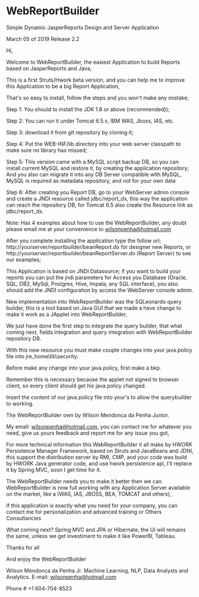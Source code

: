 # WebReportBuilder
Simple Dynamic JasperReports Design and Server Application

March 05 of 2019
Release 2.2

Hi,

Welcome to WebReportBuilder, the easiest Application to build Reports based on JasperReports and Java, 

This is a first Struts/Hwork beta version, and you can help me to improve this Application to be a big Report Application,

That's so easy to install, follow the steps and you won't make any mistake;

Step 1: You should to install the JDK 1.8 or above (recommended));

Step 2: You can run it under Tomcat 6.5.x, IBM WAS, Jboss, IAS, etc. 

Step 3: download it from git repository by cloning it;

Step 4: Put the WEB-INF/lib directory into your web server classpath to make sure no library has missed;

Step 5: This version came with a MySQL script backup DB, so you can install current MySQL and restore it, by creating the application repository; And you also can migrate it into any DB Server compatible with MySQL, MySQL is required as metadata repository, and not for your own data

Step 6: After creating you Report DB, go to your WebServer admin console and create a JNDI resource called jdbc/report_ds, this way the application can reach the repository DB, for Tomcat 6.5 also create the Resource link as jdbc/report_ds.

Note: Has 4 examples about how to use the WebReportBuilder, any doubt please email me at your convenience to wilsonpenha@hotmail.com

After you complete installing the application type the follow url;
http://yourserver/reportbuilder/beanReport.do for designer new Reports, or 
http://yourserver/reportbuilder/beanReportServer.do (Report Server) to see our examples;


This Application is based on JNDI Datasource; if you want to build your reports you can put the jndi parameters for Access you Database (Oracle, SQL, DB2, MySql, Postgres, Hive, Impala, any SQL interface), you also should add the JNDI configuration by access the WebServer console admin.

New implementation into WebReportBuilder was the SQLeonardo query builder, this is a tool based on Java GUI that we made a have change to make it work as a JApplet into WebReportBuilder, 

We just have done the first step to integrate the query builder, that what coming next, fields integration and query integration with WebReportBuilder repository DB.


With this new resource you must make couple changes into your java.policy file into jre_home\lib\security:

Before make any change into your java.policy, first make a bkp.

Remember this is necessary because the applet not signed to browser client, so every client should get his java.policy changed.

Insert the content of our java.policy file into your's to allow the querybuilder to working.


The WebReportBuilder own by Wilson Mendonca da Penha Junior.

My email: wilsonpenha@hotmail.com, you can contact me for whatever you need, give us yours feedback and report me for any issue you got,

For more technical information this WebReportBuilder it all make by 
HWORK Persistence Manager Framework, based on Struts and JavaBeans and JDNI, this support the distribution server by RMI, CMP, and your code was build by HWORK Java generator code, and use hwork persistence api, I'll replace it by Spring MVC, soon I get time for it.

The WebReportBuilder needs you to make it better then we can.
WebReportBuilder is now full working with any Application Server available on the market, like a (WAS, IAS, JBOSS, BEA, TOMCAT and others),

If this application is exactly what you need for your company, you can contact me for personalization and advanced training or Others Consultancies 

What coming next? Spring MVC and JPA or Hibernate, the UI will remains the same, unless we get investiment to make it like PowerBI, Tableau.

Thanks for all

And enjoy the WebReportBuilder

Wilson Mendonca da Penha Jr.
Machine Learning, NLP, Data Analysts and Analytics.
E-mail: wilsonpenha@hotmail.com

Phone # +1 604-704-8523

